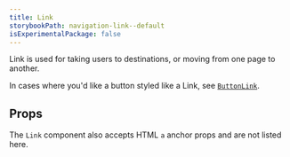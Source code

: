 ```yaml
---
title: Link
storybookPath: navigation-link--default
isExperimentalPackage: false
---
```


Link is used for taking users to destinations, or moving from one page to
another.

In cases where you'd like a button styled like a Link, see
[`ButtonLink`](/package/button#buttonlink).

## Props

<PropsTable displayName="Link" />

[data-attribute-map]:
  https://github.com/brighte-labs/spark-web/blob/e7f6f4285b4cfd876312cc89fbdd094039aa239a/packages/utils/src/internal/buildDataAttributes.ts#L1

The `Link` component also accepts HTML `a` anchor props and are not listed here.
